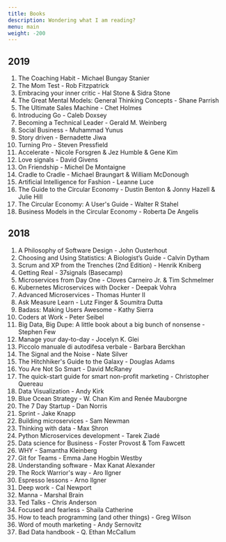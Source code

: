 ```yaml
---
title: Books
description: Wondering what I am reading?
menu: main
weight: -200
---
```


## 2019

1. The Coaching Habit - Michael Bungay Stanier
2. The Mom Test - Rob Fitzpatrick
3. Embracing your inner critic - Hal Stone & Sidra Stone
4. The Great Mental Models: General Thinking Concepts - Shane Parrish
5. The Ultimate Sales Machine - Chet Holmes
6. Introducing Go - Caleb Doxsey
7. Becoming a Technical Leader - Gerald M. Weinberg
8. Social Business - Muhammad Yunus
9. Story driven - Bernadette Jiwa
10. Turning Pro - Steven Pressfield
11. Accelerate -  Nicole Forsgren & Jez Humble & Gene Kim
12. Love signals - David Givens
13. On Friendship - Michel De Montaigne
14. Cradle to Cradle - Michael Braungart & William McDonough
15. Artificial Intelligence for Fashion - Leanne Luce
16. The Guide to the Circular Economy - Dustin Benton & Jonny Hazell & Julie Hill
17. The Circular Economy: A User's Guide - Walter R Stahel
18. Business Models in the Circular Economy - Roberta De Angelis

## 2018

1. A Philosophy of Software Design - John Ousterhout
1. Choosing and Using Statistics: A Biologist’s Guide - Calvin Dytham
1. Scrum and XP from the Trenches (2nd Edition) - Henrik Kniberg
1. Getting Real - 37signals (Basecamp)
1. Microservices from Day One - Cloves Carneiro Jr. & Tim Schmelmer
1. Kubernetes Microservices with Docker - Deepak Vohra
1. Advanced Microservices - Thomas Hunter II
1. Ask Measure Learn - Lutz Finger & Soumitra Dutta
1. Badass: Making Users Awesome - Kathy Sierra
1. Coders at Work - Peter Seibel
1. Big Data, Big Dupe: A little book about a big bunch of nonsense - Stephen Few
1. Manage your day-to-day - Jocelyn K. Glei
1. Piccolo manuale di autodifesa verbale - Barbara Berckhan
1. The Signal and the Noise - Nate Silver
1. The Hitchhiker's Guide to the Galaxy - Douglas Adams
1. You Are Not So Smart - David McRaney
1. The quick-start guide for smart non-profit marketing - Christopher Quereau
1. Data Visualization - Andy Kirk
1. Blue Ocean Strategy - W. Chan Kim and Renée Mauborgne
1. The 7 Day Startup - Dan Norris
1. Sprint - Jake Knapp
1. Building microservices - Sam Newman
1. Thinking with data - Max Shron
1. Python Microservices development - Tarek Ziadé
1. Data science for Business - Foster Provost & Tom Fawcett
1. WHY - Samantha Kleinberg
1. Git for Teams - Emma Jane Hogbin Westby
1. Understanding software - Max Kanat Alexander
1. The Rock Warrior's way - Aro Ilgner
1. Espresso lessons - Arno Ilgner
1. Deep work - Cal Newport
1. Manna - Marshal Brain
1. Ted Talks - Chris Anderson
1. Focused and fearless - Shaila Catherine
1. How to teach programming (and other things) - Greg Wilson
1. Word of mouth marketing - Andy Sernovitz
1. Bad Data handbook - Q. Ethan McCallum
